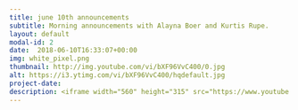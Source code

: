 ```yaml
---
title: june 10th announcements
subtitle: Morning announcements with Alayna Boer and Kurtis Rupe.
layout: default
modal-id: 2 
date:  2018-06-10T16:33:07+00:00
img: white_pixel.png
thumbnail: http://img.youtube.com/vi/bXF96VvC400/0.jpg
alt: https://i3.ytimg.com/vi/bXF96VvC400/hqdefault.jpg
project-date: 
description: <iframe width="560" height="315" src="https://www.youtube.com/embed/bXF96VvC400" frameborder="0" allowfullscreen></iframe> 
---
```

